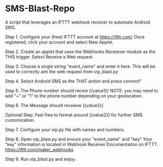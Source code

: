 # SMS-Blast-Repo
A script that leverages an IFTTT webhook receiver to automate Android SMS.

Step 1.
Configure your (free) IFTTT account at https://ifttt.com/
Once registered, click your account and select New Applet.

Step 2.
Create an applet that uses the Webhooks Receiever module as the THIS trigger.
Select Receive a Web request.

Step 3.
Choose a single string "event_name" and enter it here.
This will be used to correctly aim the web request from vip_blast.py

Step 4.
Select Android SMS as the THAT action and press connect"

Step 5.
The Phone number should receie {{value1}}
NOTE: you may need to add "+" or "1" to the phone number depending on your geolocation.

Step 6.
The Message should receieve {{value2}}

Optional Step: Feel free to format around {{value2}} for further SMS customization.

Step 7.
Configure your vip.py file with names and numbers.

Step 8.
Open vip_blast.py and ensure your "event_name" and "key"
Your "key" information is located in Webhook Receiver Documentaiton on IFTTT.
https://ifttt.com/maker_webhooks

Step 9.
Run vip_blast.py and enjoy.





